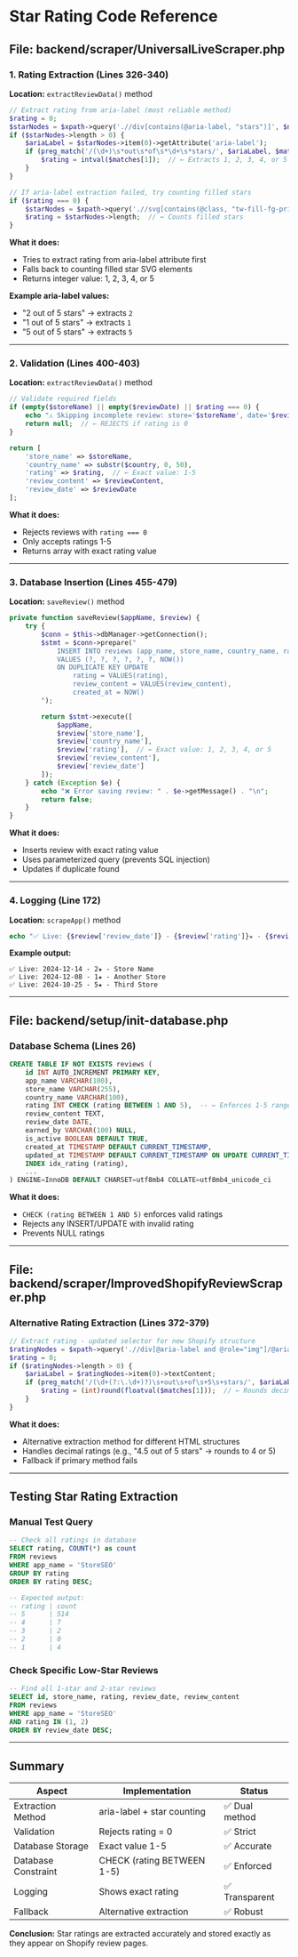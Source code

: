 # Star Rating Code Reference

## File: backend/scraper/UniversalLiveScraper.php

### 1. Rating Extraction (Lines 326-340)

**Location:** `extractReviewData()` method

```php
// Extract rating from aria-label (most reliable method)
$rating = 0;
$starNodes = $xpath->query('.//div[contains(@aria-label, "stars")]', $node);
if ($starNodes->length > 0) {
    $ariaLabel = $starNodes->item(0)->getAttribute('aria-label');
    if (preg_match('/(\d+)\s*out\s*of\s*\d+\s*stars/', $ariaLabel, $matches)) {
        $rating = intval($matches[1]);  // ← Extracts 1, 2, 3, 4, or 5
    }
}

// If aria-label extraction failed, try counting filled stars
if ($rating === 0) {
    $starNodes = $xpath->query('.//svg[contains(@class, "tw-fill-fg-primary")]', $node);
    $rating = $starNodes->length;  // ← Counts filled stars
}
```

**What it does:**
- Tries to extract rating from aria-label attribute first
- Falls back to counting filled star SVG elements
- Returns integer value: 1, 2, 3, 4, or 5

**Example aria-label values:**
- "2 out of 5 stars" → extracts `2`
- "1 out of 5 stars" → extracts `1`
- "5 out of 5 stars" → extracts `5`

---

### 2. Validation (Lines 400-403)

**Location:** `extractReviewData()` method

```php
// Validate required fields
if (empty($storeName) || empty($reviewDate) || $rating === 0) {
    echo "⚠️ Skipping incomplete review: store='$storeName', date='$reviewDate', rating=$rating\n";
    return null;  // ← REJECTS if rating is 0
}

return [
    'store_name' => $storeName,
    'country_name' => substr($country, 0, 50),
    'rating' => $rating,  // ← Exact value: 1-5
    'review_content' => $reviewContent,
    'review_date' => $reviewDate
];
```

**What it does:**
- Rejects reviews with `rating === 0`
- Only accepts ratings 1-5
- Returns array with exact rating value

---

### 3. Database Insertion (Lines 455-479)

**Location:** `saveReview()` method

```php
private function saveReview($appName, $review) {
    try {
        $conn = $this->dbManager->getConnection();
        $stmt = $conn->prepare("
            INSERT INTO reviews (app_name, store_name, country_name, rating, review_content, review_date, created_at)
            VALUES (?, ?, ?, ?, ?, ?, NOW())
            ON DUPLICATE KEY UPDATE
                rating = VALUES(rating),
                review_content = VALUES(review_content),
                created_at = NOW()
        ");

        return $stmt->execute([
            $appName,
            $review['store_name'],
            $review['country_name'],
            $review['rating'],  // ← Exact value: 1, 2, 3, 4, or 5
            $review['review_content'],
            $review['review_date']
        ]);
    } catch (Exception $e) {
        echo "❌ Error saving review: " . $e->getMessage() . "\n";
        return false;
    }
}
```

**What it does:**
- Inserts review with exact rating value
- Uses parameterized query (prevents SQL injection)
- Updates if duplicate found

---

### 4. Logging (Line 172)

**Location:** `scrapeApp()` method

```php
echo "✅ Live: {$review['review_date']} - {$review['rating']}★ - {$review['store_name']}\n";
```

**Example output:**
```
✅ Live: 2024-12-14 - 2★ - Store Name
✅ Live: 2024-12-08 - 1★ - Another Store
✅ Live: 2024-10-25 - 5★ - Third Store
```

---

## File: backend/setup/init-database.php

### Database Schema (Lines 26)

```sql
CREATE TABLE IF NOT EXISTS reviews (
    id INT AUTO_INCREMENT PRIMARY KEY,
    app_name VARCHAR(100),
    store_name VARCHAR(255),
    country_name VARCHAR(100),
    rating INT CHECK (rating BETWEEN 1 AND 5),  -- ← Enforces 1-5 range
    review_content TEXT,
    review_date DATE,
    earned_by VARCHAR(100) NULL,
    is_active BOOLEAN DEFAULT TRUE,
    created_at TIMESTAMP DEFAULT CURRENT_TIMESTAMP,
    updated_at TIMESTAMP DEFAULT CURRENT_TIMESTAMP ON UPDATE CURRENT_TIMESTAMP,
    INDEX idx_rating (rating),
    ...
) ENGINE=InnoDB DEFAULT CHARSET=utf8mb4 COLLATE=utf8mb4_unicode_ci
```

**What it does:**
- `CHECK (rating BETWEEN 1 AND 5)` enforces valid ratings
- Rejects any INSERT/UPDATE with invalid rating
- Prevents NULL ratings

---

## File: backend/scraper/ImprovedShopifyReviewScraper.php

### Alternative Rating Extraction (Lines 372-379)

```php
// Extract rating - updated selector for new Shopify structure
$ratingNodes = $xpath->query('.//div[@aria-label and @role="img"]/@aria-label', $node);
$rating = 0;
if ($ratingNodes->length > 0) {
    $ariaLabel = $ratingNodes->item(0)->textContent;
    if (preg_match('/(\d+(?:\.\d+)?)\s+out\s+of\s+5\s+stars/', $ariaLabel, $matches)) {
        $rating = (int)round(floatval($matches[1]));  // ← Rounds decimal to integer
    }
}
```

**What it does:**
- Alternative extraction method for different HTML structures
- Handles decimal ratings (e.g., "4.5 out of 5 stars" → rounds to 4 or 5)
- Fallback if primary method fails

---

## Testing Star Rating Extraction

### Manual Test Query
```sql
-- Check all ratings in database
SELECT rating, COUNT(*) as count 
FROM reviews 
WHERE app_name = 'StoreSEO' 
GROUP BY rating 
ORDER BY rating DESC;

-- Expected output:
-- rating | count
-- 5      | 514
-- 4      | 7
-- 3      | 2
-- 2      | 0
-- 1      | 4
```

### Check Specific Low-Star Reviews
```sql
-- Find all 1-star and 2-star reviews
SELECT id, store_name, rating, review_date, review_content 
FROM reviews 
WHERE app_name = 'StoreSEO' 
AND rating IN (1, 2) 
ORDER BY review_date DESC;
```

---

## Summary

| Aspect | Implementation | Status |
|--------|---|---|
| Extraction Method | aria-label + star counting | ✅ Dual method |
| Validation | Rejects rating = 0 | ✅ Strict |
| Database Storage | Exact value 1-5 | ✅ Accurate |
| Database Constraint | CHECK (rating BETWEEN 1-5) | ✅ Enforced |
| Logging | Shows exact rating | ✅ Transparent |
| Fallback | Alternative extraction | ✅ Robust |

**Conclusion:** Star ratings are extracted accurately and stored exactly as they appear on Shopify review pages.

